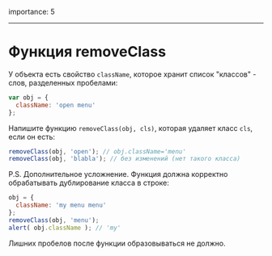 importance: 5

---

# Функция removeClass

У объекта есть свойство `className`, которое хранит список "классов" - слов, разделенных пробелами:

```js
var obj = {
  className: 'open menu'
};
```

Напишите функцию `removeClass(obj, cls)`, которая удаляет класс `cls`, если он есть:

```js
removeClass(obj, 'open'); // obj.className='menu'
removeClass(obj, 'blabla'); // без изменений (нет такого класса)
```

P.S. Дополнительное усложнение. Функция должна корректно обрабатывать дублирование класса в строке:

```js
obj = {
  className: 'my menu menu'
};
removeClass(obj, 'menu');
alert( obj.className ); // 'my'
```

Лишних пробелов после функции образовываться не должно.